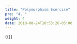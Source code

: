 ```yaml
---
title: "Polymorphism Exercise"
pre: "4. "
weight: 4
date: 2018-08-24T10:53:26-05:00
---
```


{{<youtube Gi6MLfz2n7M>}}
